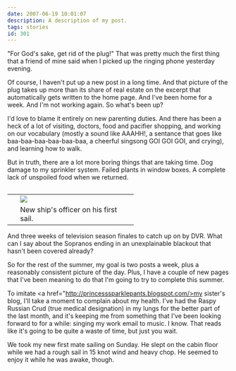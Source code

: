 ```yaml
---
date: 2007-06-19 10:01:07
description: A description of my post.
tags: stories
id: 301
---
```

"For God's sake, get rid of the plug!"  That was pretty much the first thing that a friend of mine said when I picked up the ringing phone yesterday evening.

Of course, I haven't put up a new post in a long time.  And that picture of the plug takes up more than its share of real estate on the excerpt that automatically gets written to the home page.  And I've been home for a week.  And I'm not working again.  So what's been up?
<!--more-->
I'd love to blame it entirely on new parenting duties.  And there has been a heck of a lot of visiting, doctors, food and pacifier shopping, and working on our vocabulary (mostly a sound like AAAHH!, a sentance that goes like baa-baa-baa-baa-baa-baa, a cheerful singsong GOI GOI GOI, and crying), and learning how to walk.

But in truth, there are a lot more boring things that are taking time.  Dog damage to my sprinkler system.  Failed plants in window boxes.  A complete lack of unspoiled food when we returned.  

<table cellpadding="2" align="right"><tr><td width="5" rowspan="2"><spacer type="block" width="5" height="1"></td><td width="250" ><img src="/img/firstmate.jpg"></td></tr><tr><td class="caption" width="250">New ship's officer on his first sail.</td></tr></table>

And three weeks of television season finales to catch up on by DVR.  What can I say about the Sopranos ending in an unexplainable blackout that hasn't been covered already?

So for the rest of the summer, my goal is two posts a week, plus a reasonably consistent picture of the day.  Plus, I have a couple of new pages that I've been meaning to do that I'm going to try to complete this summer.

To imitate <a href="http://princesssparklepants.blogspot.com/>my sister's blog</a>, I'll take a moment to complain about my health.  I've had the Raspy Russian Crud (true medical designation) in my lungs for the better part of the last month, and it's keeping me from something that I've been looking forward to for a while:  singing my work email to music.  I know.  That reads like it's going to be quite a waste of time, but just you wait.

We took my new first mate sailing on Sunday.  He slept on the cabin floor while we had a rough sail in 15 knot wind and heavy chop.  He seemed to enjoy it while he was awake, though.


